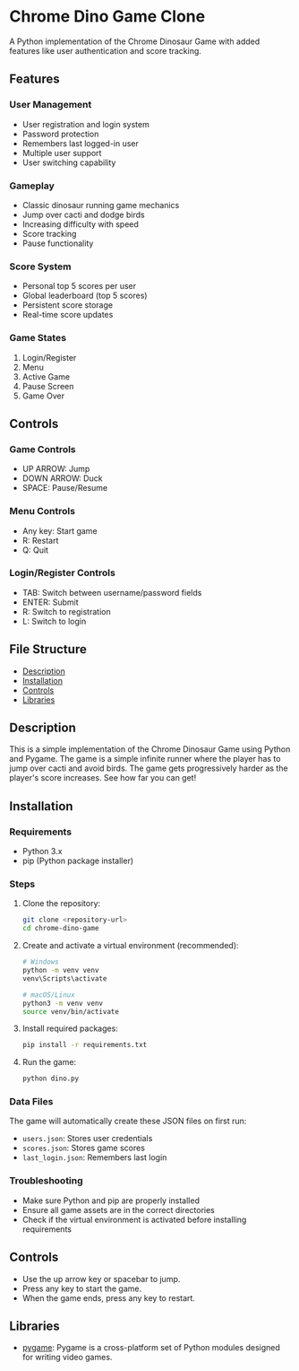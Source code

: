 # Chrome Dino Game Clone

A Python implementation of the Chrome Dinosaur Game with added features like user authentication and score tracking.

## Features

### User Management
- User registration and login system
- Password protection
- Remembers last logged-in user
- Multiple user support
- User switching capability

### Gameplay
- Classic dinosaur running game mechanics
- Jump over cacti and dodge birds
- Increasing difficulty with speed
- Score tracking
- Pause functionality

### Score System
- Personal top 5 scores per user
- Global leaderboard (top 5 scores)
- Persistent score storage
- Real-time score updates

### Game States
1. Login/Register
2. Menu
3. Active Game
4. Pause Screen
5. Game Over

## Controls

### Game Controls
- UP ARROW: Jump
- DOWN ARROW: Duck
- SPACE: Pause/Resume

### Menu Controls
- Any key: Start game
- R: Restart
- Q: Quit

### Login/Register Controls
- TAB: Switch between username/password fields
- ENTER: Submit
- R: Switch to registration
- L: Switch to login

## File Structure

- [Description](#description)
- [Installation](#installation)
- [Controls](#controls)
- [Libraries](#libraries)

## Description

This is a simple implementation of the Chrome Dinosaur Game using Python and Pygame. The game is a simple infinite runner where the player has to jump over cacti and avoid birds. 
The game gets progressively harder as the player's score increases. See how far you can get!

## Installation

### Requirements
- Python 3.x
- pip (Python package installer)

### Steps
1. Clone the repository:
   ```bash
   git clone <repository-url>
   cd chrome-dino-game
   ```

2. Create and activate a virtual environment (recommended):
   ```bash
   # Windows
   python -m venv venv
   venv\Scripts\activate

   # macOS/Linux
   python3 -m venv venv
   source venv/bin/activate
   ```

3. Install required packages:
   ```bash
   pip install -r requirements.txt
   ```

4. Run the game:
   ```bash
   python dino.py
   ```

### Data Files
The game will automatically create these JSON files on first run:
- `users.json`: Stores user credentials
- `scores.json`: Stores game scores
- `last_login.json`: Remembers last login

### Troubleshooting
- Make sure Python and pip are properly installed
- Ensure all game assets are in the correct directories
- Check if the virtual environment is activated before installing requirements

## Controls
- Use the up arrow key or spacebar to jump.
- Press any key to start the game.
- When the game ends, press any key to restart.

## Libraries

- [pygame](https://www.pygame.org/news): Pygame is a cross-platform set of Python modules designed for writing video games.
